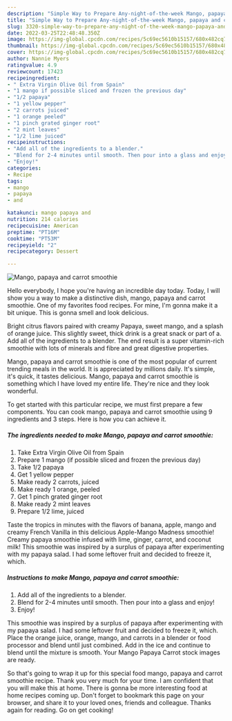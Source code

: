 ```yaml
---
description: "Simple Way to Prepare Any-night-of-the-week Mango, papaya and carrot smoothie"
title: "Simple Way to Prepare Any-night-of-the-week Mango, papaya and carrot smoothie"
slug: 3320-simple-way-to-prepare-any-night-of-the-week-mango-papaya-and-carrot-smoothie
date: 2022-03-25T22:48:48.350Z
image: https://img-global.cpcdn.com/recipes/5c69ec5610b15157/680x482cq70/mango-papaya-and-carrot-smoothie-recipe-main-photo.jpg
thumbnail: https://img-global.cpcdn.com/recipes/5c69ec5610b15157/680x482cq70/mango-papaya-and-carrot-smoothie-recipe-main-photo.jpg
cover: https://img-global.cpcdn.com/recipes/5c69ec5610b15157/680x482cq70/mango-papaya-and-carrot-smoothie-recipe-main-photo.jpg
author: Nannie Myers
ratingvalue: 4.9
reviewcount: 17423
recipeingredient:
- " Extra Virgin Olive Oil from Spain"
- "1 mango if possible sliced and frozen the previous day"
- "1/2 papaya"
- "1 yellow pepper"
- "2 carrots juiced"
- "1 orange peeled"
- "1 pinch grated ginger root"
- "2 mint leaves"
- "1/2 lime juiced"
recipeinstructions:
- "Add all of the ingredients to a blender."
- "Blend for 2-4 minutes until smooth. Then pour into a glass and enjoy!"
- "Enjoy!"
categories:
- Recipe
tags:
- mango
- papaya
- and

katakunci: mango papaya and 
nutrition: 214 calories
recipecuisine: American
preptime: "PT16M"
cooktime: "PT53M"
recipeyield: "2"
recipecategory: Dessert

---
```



![Mango, papaya and carrot smoothie](https://img-global.cpcdn.com/recipes/5c69ec5610b15157/680x482cq70/mango-papaya-and-carrot-smoothie-recipe-main-photo.jpg)

Hello everybody, I hope you're having an incredible day today. Today, I will show you a way to make a distinctive dish, mango, papaya and carrot smoothie. One of my favorites food recipes. For mine, I'm gonna make it a bit unique. This is gonna smell and look delicious.

Bright citrus flavors paired with creamy Papaya, sweet mango, and a splash of orange juice. This slightly sweet, thick drink is a great snack or part of a. Add all of the ingredients to a blender. The end result is a super vitamin-rich smoothie with lots of minerals and fibre and great digestive properties.

Mango, papaya and carrot smoothie is one of the most popular of current trending meals in the world. It is appreciated by millions daily. It's simple, it's quick, it tastes delicious. Mango, papaya and carrot smoothie is something which I have loved my entire life. They're nice and they look wonderful.


To get started with this particular recipe, we must first prepare a few components. You can cook mango, papaya and carrot smoothie using 9 ingredients and 3 steps. Here is how you can achieve it.

<!--inarticleads1-->

##### The ingredients needed to make Mango, papaya and carrot smoothie:

1. Take  Extra Virgin Olive Oil from Spain
1. Prepare 1 mango (if possible sliced and frozen the previous day)
1. Take 1/2 papaya
1. Get 1 yellow pepper
1. Make ready 2 carrots, juiced
1. Make ready 1 orange, peeled
1. Get 1 pinch grated ginger root
1. Make ready 2 mint leaves
1. Prepare 1/2 lime, juiced


Taste the tropics in minutes with the flavors of banana, apple, mango and creamy French Vanilla in this delicious Apple-Mango Madness smoothie! Creamy papaya smoothie infused with lime, ginger, carrot, and coconut milk! This smoothie was inspired by a surplus of papaya after experimenting with my papaya salad. I had some leftover fruit and decided to freeze it, which. 

<!--inarticleads2-->

##### Instructions to make Mango, papaya and carrot smoothie:

1. Add all of the ingredients to a blender.
1. Blend for 2-4 minutes until smooth. Then pour into a glass and enjoy!
1. Enjoy!


This smoothie was inspired by a surplus of papaya after experimenting with my papaya salad. I had some leftover fruit and decided to freeze it, which. Place the orange juice, orange, mango, and carrots in a blender or food processor and blend until just combined. Add in the ice and continue to blend until the mixture is smooth. Your Mango Papaya Carrot stock images are ready. 

So that's going to wrap it up for this special food mango, papaya and carrot smoothie recipe. Thank you very much for your time. I am confident that you will make this at home. There is gonna be more interesting food at home recipes coming up. Don't forget to bookmark this page on your browser, and share it to your loved ones, friends and colleague. Thanks again for reading. Go on get cooking!

